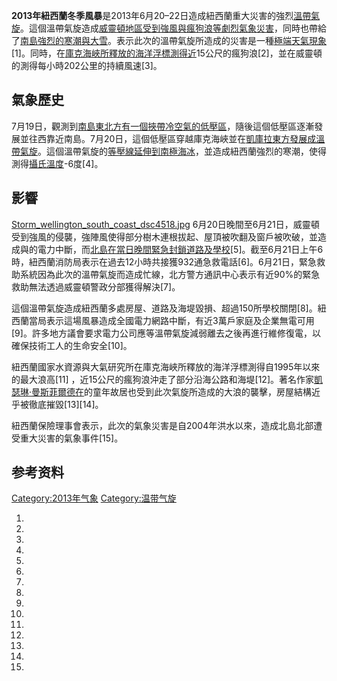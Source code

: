 **2013年紐西蘭冬季風暴**是2013年6月20–22日造成紐西蘭重大災害的強烈[溫帶氣旋](../Page/溫帶氣旋.md "wikilink")。這個溫帶氣旋造成[威靈頓地區受到](https://zh.wikipedia.org/wiki/威靈頓地區 "wikilink")[強風與](../Page/強風.md "wikilink")[瘋狗浪等劇烈氣象災害](../Page/瘋狗浪.md "wikilink")，同時也帶給了[南島強烈的](https://zh.wikipedia.org/wiki/南島_\(紐西蘭\) "wikilink")[寒潮與](../Page/寒潮.md "wikilink")[大雪](../Page/大雪.md "wikilink")。表示此次的溫帶氣旋所造成的災害是一種[極端天氣現象](../Page/極端天氣.md "wikilink")\[1\]。同時，在[庫克海峽所釋放的海洋浮標測得近](../Page/庫克海峽.md "wikilink")15公尺的瘋狗浪\[2\]，並在威靈頓的測得每小時202公里的持續風速\[3\]。

## 氣象歷史

7月19日，觀測到[南島東北方有一個挾帶冷空氣的低壓區](https://zh.wikipedia.org/wiki/南島_\(紐西蘭\) "wikilink")，隨後這個低壓區逐漸發展並往西靠近南島。7月20日，這個低壓區穿越庫克海峽並在[凱庫拉東方發展成溫帶氣旋](https://zh.wikipedia.org/wiki/凱庫拉 "wikilink")。這個溫帶氣旋的[等壓線延伸到](https://zh.wikipedia.org/wiki/等壓線 "wikilink")[南極](https://zh.wikipedia.org/wiki/南極 "wikilink")[海冰](../Page/海冰.md "wikilink")，並造成紐西蘭強烈的寒潮，使得測得[攝氏溫度](https://zh.wikipedia.org/wiki/攝氏溫度 "wikilink")-6度\[4\]。

## 影響

[Storm_wellington_south_coast_dsc4518.jpg](https://zh.wikipedia.org/wiki/File:Storm_wellington_south_coast_dsc4518.jpg "fig:Storm_wellington_south_coast_dsc4518.jpg")
6月20日晚間至6月21日，威靈頓受到強風的侵襲，強陣風使得部分樹木連根拔起、屋頂被吹翻及窗戶被吹破，並造成與的電力中斷，而[北島在當日晚間緊急封鎖道路及學校](../Page/北島_\(紐西蘭\).md "wikilink")\[5\]。截至6月21日上午6時，紐西蘭消防局表示在過去12小時共接獲932通急救電話\[6\]。6月21日，緊急救助系統因為此次的溫帶氣旋而造成忙線，北方警方通訊中心表示有近90%的緊急救助無法透過威靈頓警政分部獲得解決\[7\]。

這個溫帶氣旋造成紐西蘭多處房屋、道路及海堤毀損、超過150所學校關閉\[8\]。紐西蘭當局表示這場風暴造成全國電力網路中斷，有近3萬戶家庭及企業無電可用\[9\]。許多地方議會要求電力公司應等溫帶氣旋減弱離去之後再進行維修復電，以確保技術工人的生命安全\[10\]。

紐西蘭國家水資源與大氣研究所在庫克海峽所釋放的海洋浮標測得自1995年以來的最大浪高\[11\]
，近15公尺的瘋狗浪沖走了部分沿海公路和海堤\[12\]。著名作家[凱瑟琳·曼斯菲爾德在](https://zh.wikipedia.org/wiki/凱瑟琳·曼斯菲爾德 "wikilink")的童年故居也受到此次氣旋所造成的大浪的襲擊，房屋結構近乎被徹底摧毀\[13\]\[14\]。

紐西蘭保險理事會表示，此次的氣象災害是自2004年洪水以來，造成北島北部遭受重大災害的氣象事件\[15\]。

## 参考资料

[Category:2013年气象](https://zh.wikipedia.org/wiki/Category:2013年气象 "wikilink")
[Category:温带气旋](https://zh.wikipedia.org/wiki/Category:温带气旋 "wikilink")

1.
2.
3.

4.

5.

6.

7.

8.

9.
10.

11.
12.

13.

14.

15.